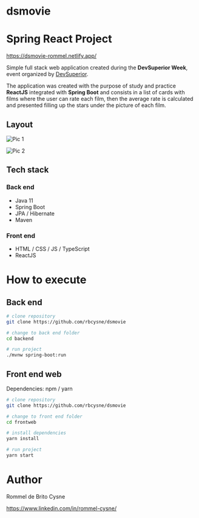 # dsmovie

# Spring React Project

https://dsmovie-rommel.netlify.app/

Simple full stack web application created during the **DevSuperior Week**, event organized by [DevSuperior](https://devsuperior.com "Site da DevSuperior").

The application was created with the purpose of study and practice **ReactJS** integrated with **Spring Boot** and consists in a list of cards with films where the user can rate each film, then the average rate is calculated and presented filling up the stars under the picture of each film.

## Layout

![Pic 1](https://github.com/rbcysne/imgs/raw/main/pic1.png)

![Pic 2](https://github.com/rbcysne/imgs/raw/main/pic2.png)


## Tech stack
### Back end

- Java 11
- Spring Boot
- JPA / Hibernate
- Maven

### Front end

- HTML / CSS / JS / TypeScript
- ReactJS


# How to execute

## Back end

```bash
# clone repository
git clone https://github.com/rbcysne/dsmovie

# change to back end folder
cd backend

# run project
./mvnw spring-boot:run
```

## Front end web
Dependencies: npm / yarn

```bash
# clone repository
git clone https://github.com/rbcysne/dsmovie

# change to front end folder
cd frontweb

# install dependencies
yarn install

# run project
yarn start
```

# Author

Rommel de Brito Cysne

https://www.linkedin.com/in/rommel-cysne/
